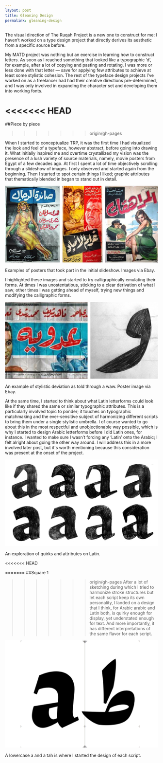 ```yaml
---
layout: post
title: Gleaning Design
permalink: gleaning-design
---
```


<p class="intro">
The visual direction of The Ruqah Project is a new one to construct for me: I haven’t worked on a type design project that directly derives its aesthetic from a specific source before. </p>

My MATD project was nothing but an exercise in learning how to construct letters. As soon as I reached something that looked like a typographic ‘d’, for example, after a lot of copying and pasting and rotating, I was more or less done with that letter — save for applying few attributes to achieve at least some stylistic cohesion. The rest of the typeface design projects I’ve worked on as a freelancer had had their creative directions pre-determined, and I was only involved in expanding the character set and developing them into working fonts. 

<!--more-->

<<<<<<< HEAD
=======
##Piece by piece
>>>>>>> origin/gh-pages

When I started to conceptualize TRP, it was the first time I had visualized the look and feel of a typeface, however abstract, before going into drawing it. What initially inspired me and overtime crystallized my vision was the presence of a lush variety of source materials, namely, movie posters from Egypt of a few decades ago. At first I spent a lot of time objectively scrolling through a slideshow of images. I only observed and started again from the beginning. Then I started to spot certain things I liked; graphic attributes that thematically blended in began to stand out in detail. 

![Posters](/public/Posters.jpg) 

<p class="caption">
Examples of posters that took part in the initial slideshow. Images via Ebay.
</p>

I highlighted these images and started to try calligraphically emulating their forms. At times I was unostentatious, sticking to a clear derivation of what I saw; other times I was getting ahead of myself, trying new things and modifying the calligraphic forms.

![Waws](/public/Waws.jpg) 

<p class="caption">
An example of stylistic deviation as told through a waw. Poster image via Ebay.
</p>

At the same time, I started to think about what Latin letterforms could look like if they shared the same or similar typographic attributes. This is a particularly involved topic to ponder; it touches on typographic matchmaking and the ever-sensitive subject of harmonizing different scripts to bring them under a single stylistic umbrella. I of course wanted to go about this in the most respectful and unobjectionable way possible, which is why I started to design Arabic letterforms before I did Latin ones, for instance. I wanted to make sure I wasn’t forcing any ‘Latin’ onto the Arabic; I felt alright about going the other way around. I will address this in a more involved later post, but it's worth mentioning because this consideration was present at the onset of the project.

![As](/public/As.jpg) 

<p class="caption">
An exploration of quirks and attributes on Latin.
</p>

<<<<<<< HEAD

=======
##Square 1
>>>>>>> origin/gh-pages
After a lot of sketching during which I tried to harmonize stroke structures but let each script keep its own personality, I landed on a design that I think, for Arabic arabic and Latin both, is quirky enough for display, yet understated enough for text. And more importantly, it has different interpretations of the same flavor for each script.

![AandTah](/public/AandTah.jpg) 

<p class="caption">
A lowercase a and a tah is where I started the design of each script.
</p>
